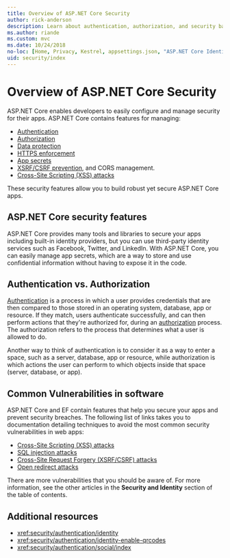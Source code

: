 ```yaml
---
title: Overview of ASP.NET Core Security
author: rick-anderson
description: Learn about authentication, authorization, and security basics in ASP.NET Core.
ms.author: riande
ms.custom: mvc
ms.date: 10/24/2018
no-loc: [Home, Privacy, Kestrel, appsettings.json, "ASP.NET Core Identity", cookie, Cookie, Blazor, "Blazor Server", "Blazor WebAssembly", "Identity", "Let's Encrypt", Razor, SignalR]
uid: security/index
---
```

# Overview of ASP.NET Core Security

ASP.NET Core enables developers to easily configure and manage security for their apps. ASP.NET Core contains features for managing:

* [Authentication](xref:security/authentication/index)
* [Authorization](xref:security/authorization/introduction)
* [Data protection](xref:security/data-protection/introduction)
* [HTTPS enforcement](xref:security/enforcing-ssl)
* [App secrets](xref:security/app-secrets)
* [XSRF/CSRF prevention](xref:security/anti-request-forgery), and CORS management.
* [Cross-Site Scripting (XSS) attacks](xref:security/cross-site-scripting)

These security features allow you to build robust yet secure ASP.NET Core apps.

## ASP.NET Core security features

ASP.NET Core provides many tools and libraries to secure your apps including built-in identity providers, but you can use third-party identity services such as Facebook, Twitter, and LinkedIn. With ASP.NET Core, you can easily manage app secrets, which are a way to store and use confidential information without having to expose it in the code.

## Authentication vs. Authorization

[Authentication](xref:security/authentication/index) is a process in which a user provides credentials that are then compared to those stored in an operating system, database, app or resource. If they match, users authenticate successfully, and can then perform actions that they're authorized for, during an [authorization](xref:security/authorization/introduction) process. The authorization refers to the process that determines what a user is allowed to do.

Another way to think of authentication is to consider it as a way to enter a space, such as a server, database, app or resource, while authorization is which actions the user can perform to which objects inside that space (server, database, or app).

## Common Vulnerabilities in software

ASP.NET Core and EF contain features that help you secure your apps and prevent security breaches. The following list of links takes you to documentation detailing techniques to avoid the most common security vulnerabilities in web apps:

* [Cross-Site Scripting (XSS) attacks](xref:security/cross-site-scripting)
* [SQL injection attacks](/ef/core/querying/raw-sql)
* [Cross-Site Request Forgery (XSRF/CSRF) attacks](xref:security/anti-request-forgery)
* [Open redirect attacks](xref:security/preventing-open-redirects)

There are more vulnerabilities that you should be aware of. For more information, see the other articles in the **Security and Identity** section of the table of contents.

## Additional resources

* <xref:security/authentication/identity>
* <xref:security/authentication/identity-enable-qrcodes>
* <xref:security/authentication/social/index> 